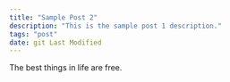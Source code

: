 ```yaml
---
title: "Sample Post 2"
description: "This is the sample post 1 description."
tags: "post"
date: git Last Modified
---
```


The best things in life are free.
